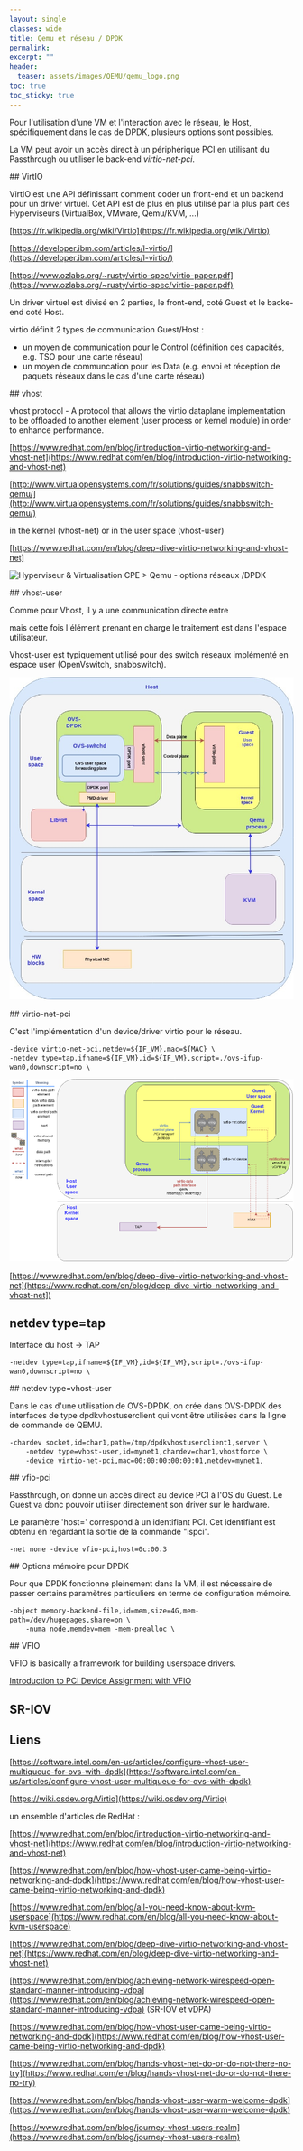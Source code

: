 ```yaml
---
layout: single
classes: wide
title: Qemu et réseau / DPDK
permalink:
excerpt: ""
header:
  teaser: assets/images/QEMU/qemu_logo.png
toc: true
toc_sticky: true
---
```


Pour l'utilisation d'une VM et l'interaction avec le réseau, le Host, spécifiquement dans le cas de DPDK, plusieurs options sont possibles.

La VM peut avoir un accès direct à un périphérique PCI en utilisant du Passthrough ou utiliser le back-end *virtio-net-pci*.


## VirtIO


VirtIO est une API définissant comment coder un front-end et un backend pour un driver virtuel. Cet API est de plus en plus utilisé par la plus part des Hyperviseurs (VirtualBox, VMware, Qemu/KVM, ...)

[https://fr.wikipedia.org/wiki/Virtio](https://fr.wikipedia.org/wiki/Virtio)

[https://developer.ibm.com/articles/l-virtio/](https://developer.ibm.com/articles/l-virtio/)

[https://www.ozlabs.org/~rusty/virtio-spec/virtio-paper.pdf](https://www.ozlabs.org/~rusty/virtio-spec/virtio-paper.pdf)

Un driver virtuel est divisé en 2 parties, le front-end, coté Guest et le backe-end coté Host.

virtio définit 2 types de communication Guest/Host :

- un moyen de communication pour le Control (définition des capacités, e.g. TSO pour une  carte réseau)
- un moyen de communcation pour les Data (e.g. envoi et réception de paquets réseaux dans le cas d'une carte réseau)


## vhost


vhost protocol - A protocol that allows the virtio dataplane implementation to be offloaded to another element (user process or kernel module) in order to enhance performance.

[https://www.redhat.com/en/blog/introduction-virtio-networking-and-vhost-net](https://www.redhat.com/en/blog/introduction-virtio-networking-and-vhost-net)

[http://www.virtualopensystems.com/fr/solutions/guides/snabbswitch-qemu/](http://www.virtualopensystems.com/fr/solutions/guides/snabbswitch-qemu/)

in the kernel (vhost-net) or in the user space (vhost-user)


[https://www.redhat.com/en/blog/deep-dive-virtio-networking-and-vhost-net]

![Hyperviseur & Virtualisation CPE > Qemu - options réseaux /DPDK](assets/imagess/QEMU/2019-09-10-virtio-intro-fig4.jpg)


## vhost-user


Comme pour Vhost, il y a une communication directe entre

mais cette fois l'élément prenant en charge le traitement est dans l'espace utilisateur.

Vhost-user est typiquement utilisé pour des switch réseaux implémenté en espace user (OpenVswitch, snabbswitch).

![Hyperviseur & Virtualisation CPE > Qemu - options réseaux /DPDK](/assets/images/QEMU/2019-09-20-virtio-and-dpdk-fig3.jpg)


## virtio-net-pci


C'est l'implémentation d'un device/driver virtio pour le réseau.


```
-device virtio-net-pci,netdev=${IF_VM},mac=${MAC} \
-netdev type=tap,ifname=${IF_VM},id=${IF_VM},script=./ovs-ifup-wan0,downscript=no \
```


![Hyperviseur & Virtualisation CPE > Qemu - options réseaux /DPDK](/assets/images/QEMU/2019-09-12-virtio-networking-fig1.png)


[https://www.redhat.com/en/blog/deep-dive-virtio-networking-and-vhost-net](https://www.redhat.com/en/blog/deep-dive-virtio-networking-and-vhost-net])


## netdev type=tap


Interface du host → TAP


```
-netdev type=tap,ifname=${IF_VM},id=${IF_VM},script=./ovs-ifup-wan0,downscript=no \
```


## netdev type=vhost-user


Dans le cas d'une utilisation de OVS-DPDK, on crée dans OVS-DPDK des interfaces de type dpdkvhostuserclient qui vont être utilisées dans la ligne de commande de QEMU.


```
-chardev socket,id=char1,path=/tmp/dpdkvhostuserclient1,server \
    -netdev type=vhost-user,id=mynet1,chardev=char1,vhostforce \
    -device virtio-net-pci,mac=00:00:00:00:00:01,netdev=mynet1,
```


## vfio-pci


Passthrough, on donne un accès direct au device PCI à l'OS du Guest. Le Guest va donc pouvoir utiliser directement son driver sur le hardware.

Le paramètre 'host=' correspond à un identifiant PCI. Cet identifiant est obtenu en regardant la sortie de la commande "lspci".


```
-net none -device vfio-pci,host=0c:00.3
```



## Options mémoire pour DPDK



Pour que DPDK fonctionne pleinement dans la VM, il est nécessaire de passer certains paramètres particuliers en terme de configuration mémoire.

```
-object memory-backend-file,id=mem,size=4G,mem-path=/dev/hugepages,share=on \
    -numa node,memdev=mem -mem-prealloc \
```


## VFIO


VFIO is basically a framework for building userspace drivers.

[Introduction to PCI Device Assignment with VFIO](http://events17.linuxfoundation.org/sites/events/files/slides/An%20Introduction%20to%20PCI%20Device%20Assignment%20with%20VFIO%20-%20Williamson%20-%202016-08-30_0.pdf)


## SR-IOV




## Liens


[https://software.intel.com/en-us/articles/configure-vhost-user-multiqueue-for-ovs-with-dpdk](https://software.intel.com/en-us/articles/configure-vhost-user-multiqueue-for-ovs-with-dpdk)

[https://wiki.osdev.org/Virtio](https://wiki.osdev.org/Virtio)


un ensemble d'articles de RedHat :

[https://www.redhat.com/en/blog/introduction-virtio-networking-and-vhost-net](https://www.redhat.com/en/blog/introduction-virtio-networking-and-vhost-net)

[https://www.redhat.com/en/blog/how-vhost-user-came-being-virtio-networking-and-dpdk](https://www.redhat.com/en/blog/how-vhost-user-came-being-virtio-networking-and-dpdk)

[https://www.redhat.com/en/blog/all-you-need-know-about-kvm-userspace](https://www.redhat.com/en/blog/all-you-need-know-about-kvm-userspace)

[https://www.redhat.com/en/blog/deep-dive-virtio-networking-and-vhost-net](https://www.redhat.com/en/blog/deep-dive-virtio-networking-and-vhost-net)

[https://www.redhat.com/en/blog/achieving-network-wirespeed-open-standard-manner-introducing-vdpa](https://www.redhat.com/en/blog/achieving-network-wirespeed-open-standard-manner-introducing-vdpa)   (SR-IOV et vDPA)

[https://www.redhat.com/en/blog/how-vhost-user-came-being-virtio-networking-and-dpdk](https://www.redhat.com/en/blog/how-vhost-user-came-being-virtio-networking-and-dpdk)

[https://www.redhat.com/en/blog/hands-vhost-net-do-or-do-not-there-no-try](https://www.redhat.com/en/blog/hands-vhost-net-do-or-do-not-there-no-try)

[https://www.redhat.com/en/blog/hands-vhost-user-warm-welcome-dpdk](https://www.redhat.com/en/blog/hands-vhost-user-warm-welcome-dpdk)

[https://www.redhat.com/en/blog/journey-vhost-users-realm](https://www.redhat.com/en/blog/journey-vhost-users-realm)

